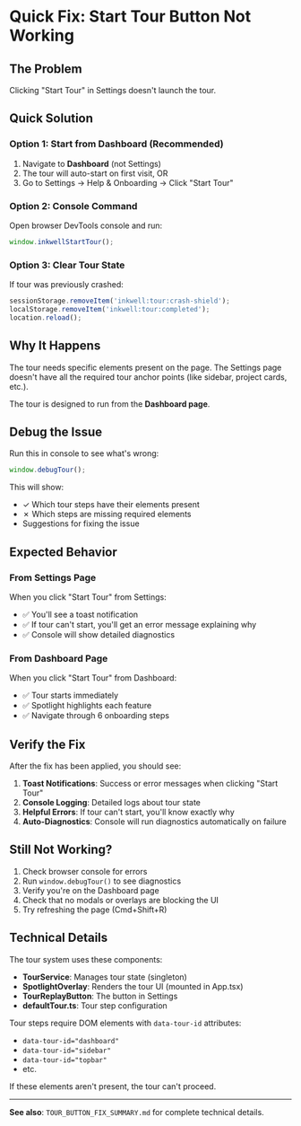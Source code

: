 # Quick Fix: Start Tour Button Not Working

## The Problem

Clicking "Start Tour" in Settings doesn't launch the tour.

## Quick Solution

### Option 1: Start from Dashboard (Recommended)

1. Navigate to **Dashboard** (not Settings)
2. The tour will auto-start on first visit, OR
3. Go to Settings → Help & Onboarding → Click "Start Tour"

### Option 2: Console Command

Open browser DevTools console and run:

```javascript
window.inkwellStartTour();
```

### Option 3: Clear Tour State

If tour was previously crashed:

```javascript
sessionStorage.removeItem('inkwell:tour:crash-shield');
localStorage.removeItem('inkwell:tour:completed');
location.reload();
```

## Why It Happens

The tour needs specific elements present on the page. The Settings page doesn't have all the required tour anchor points (like sidebar, project cards, etc.).

The tour is designed to run from the **Dashboard page**.

## Debug the Issue

Run this in console to see what's wrong:

```javascript
window.debugTour();
```

This will show:

- ✓ Which tour steps have their elements present
- ✗ Which steps are missing required elements
- Suggestions for fixing the issue

## Expected Behavior

### From Settings Page

When you click "Start Tour" from Settings:

- ✅ You'll see a toast notification
- ✅ If tour can't start, you'll get an error message explaining why
- ✅ Console will show detailed diagnostics

### From Dashboard Page

When you click "Start Tour" from Dashboard:

- ✅ Tour starts immediately
- ✅ Spotlight highlights each feature
- ✅ Navigate through 6 onboarding steps

## Verify the Fix

After the fix has been applied, you should see:

1. **Toast Notifications**: Success or error messages when clicking "Start Tour"
2. **Console Logging**: Detailed logs about tour state
3. **Helpful Errors**: If tour can't start, you'll know exactly why
4. **Auto-Diagnostics**: Console will run diagnostics automatically on failure

## Still Not Working?

1. Check browser console for errors
2. Run `window.debugTour()` to see diagnostics
3. Verify you're on the Dashboard page
4. Check that no modals or overlays are blocking the UI
5. Try refreshing the page (Cmd+Shift+R)

## Technical Details

The tour system uses these components:

- **TourService**: Manages tour state (singleton)
- **SpotlightOverlay**: Renders the tour UI (mounted in App.tsx)
- **TourReplayButton**: The button in Settings
- **defaultTour.ts**: Tour step configuration

Tour steps require DOM elements with `data-tour-id` attributes:

- `data-tour-id="dashboard"`
- `data-tour-id="sidebar"`
- `data-tour-id="topbar"`
- etc.

If these elements aren't present, the tour can't proceed.

---

**See also**: `TOUR_BUTTON_FIX_SUMMARY.md` for complete technical details.
